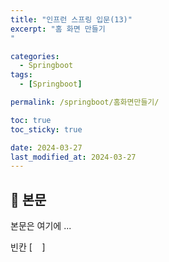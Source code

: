 ```yaml
---
title: "인프런 스프링 입문(13)"
excerpt: "홈 화면 만들기
"

categories:
  - Springboot
tags:
  - [Springboot]

permalink: /springboot/홈화면만들기/

toc: true
toc_sticky: true

date: 2024-03-27
last_modified_at: 2024-03-27
---
```


## 🦥 본문

본문은 여기에 ...

빈칸 [&nbsp; &nbsp;  ]
